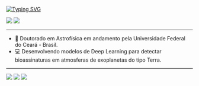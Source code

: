 [![Typing SVG](https://readme-typing-svg.demolab.com?font=Fira+Code&weight=500&size=25&duration=2000&pause=200&color=C986FF&multiline=true&repeat=false&random=false&width=800&height=70&lines=Sarah+Barbosa+%F0%9F%9A%80;F%C3%ADsica+%7C+Astrof%C3%ADsica+%7C+Data+Analysis%2FScience)](https://git.io/typing-svg)

<div align="left">
<a href = "mailto:sarah@fisica.ufc.br"><img src="https://img.shields.io/badge/Gmail-D14836?style=for-the-badge&logo=gmail&logoColor=white" target="_blank"></a>
<a href="https://www.linkedin.com/in/sarah-aroucha-barbosa/" target="_blank"><img src="https://img.shields.io/badge/-LinkedIn-%230077B5?style=for-the-badge&logo=linkedin&logoColor=white" target="_blank"></a>   
</div>

--- 

* 📖 Doutorado em Astrofísica em andamento pela Universidade Federal do Ceará - Brasil.
* 💻 Desenvolvendo modelos de Deep Learning para detectar bioassinaturas em atmosferas de exoplanetas do tipo Terra.

---

![](http://github-profile-summary-cards.vercel.app/api/cards/profile-details?username=SarahBarbosa&theme=dracula) 
![](http://github-profile-summary-cards.vercel.app/api/cards/repos-per-language?username=SarahBarbosa&theme=dracula) 
![](http://github-profile-summary-cards.vercel.app/api/cards/stats?username=SarahBarbosa&theme=dracula)
